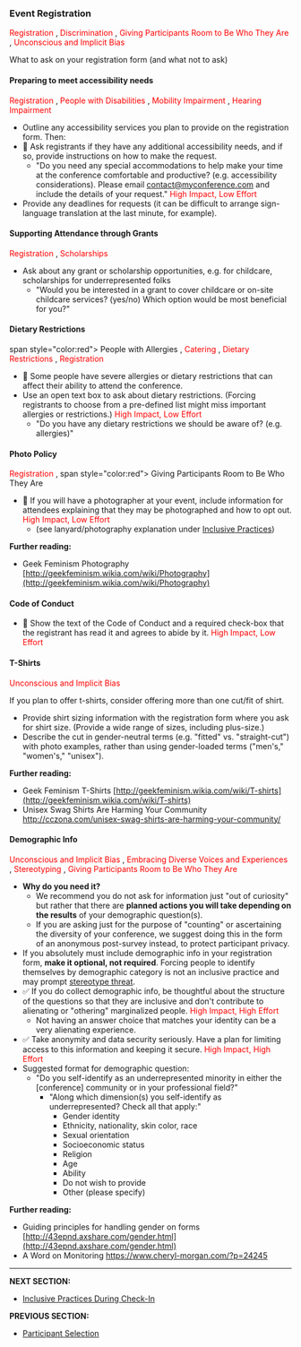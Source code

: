 ### Event Registration

<span style="color:red"> Registration </span>, <span style="color:red"> Discrimination </span>, <span style="color:red"> Giving Participants Room to Be Who They Are </span>, <span style="color:red"> Unconscious and Implicit Bias </span>

What to ask on your registration form (and what not to ask)

#### Preparing to meet accessibility needs

<span style="color:red"> Registration </span>, <span style="color:red"> People with Disabilities </span>, <span style="color:red"> Mobility Impairment </span>, <span style="color:red"> Hearing Impairment </span>

- Outline any accessibility services you plan to provide on the registration form. Then:
- 🍎 Ask registrants if they have any additional accessibility needs, and if so, provide instructions on how to make the request.
  - &quot;Do you need any special accommodations to help make your time at the conference comfortable and productive? (e.g. accessibility considerations). Please email [contact@myconference.com](mailto:contact@myconference.com) and include the details of your request.&quot; <span style="color:red"> High Impact, Low Effort </span>
- Provide any deadlines for requests (it can be difficult to arrange sign-language translation at the last minute, for example).

#### Supporting Attendance through Grants

<span style="color:red"> Registration </span>, <span style="color:red"> Scholarships </span>

- Ask about any grant or scholarship opportunities, e.g. for childcare, scholarships for underrepresented folks
  - &quot;Would you be interested in a grant to cover childcare or on-site childcare services? (yes/no) Which option would be most beneficial for you?&quot;

#### Dietary Restrictions
span style="color:red"> People with Allergies </span>, <span style="color:red"> Catering </span>, <span style="color:red"> Dietary Restrictions </span>, <span style="color:red"> Registration </span>

- 🍎 Some people have severe allergies or dietary restrictions that can affect their ability to attend the conference.
- Use an open text box to ask about dietary restrictions. (Forcing registrants to choose from a pre-defined list might miss important allergies or restrictions.) <span style="color:red"> High Impact, Low Effort </span>
  - &quot;Do you have any dietary restrictions we should be aware of? (e.g. allergies)&quot;

#### Photo Policy

<span style="color:red"> Registration </span>, span style="color:red"> Giving Participants Room to Be Who They Are </span>

- 🍎 If you will have a photographer at your event, include information for attendees explaining that they may be photographed and how to opt out. <span style="color:red"> High Impact, Low Effort </span>
  - (see lanyard/photography explanation under [Inclusive Practices](https://github.com/numfocus/DISCOVER-Cookbook/blob/master/inclusive_practices_during_checkin.md))


**Further reading:**

- Geek Feminism Photography [http://geekfeminism.wikia.com/wiki/Photography](http://geekfeminism.wikia.com/wiki/Photography)

#### Code of Conduct

- 🍎 Show the text of the Code of Conduct and a required check-box that the registrant has read it and agrees to abide by it. <span style="color:red"> High Impact, Low Effort </span>

#### T-Shirts

<span style="color:red"> Unconscious and Implicit Bias </span>

If you plan to offer t-shirts, consider offering more than one cut/fit of shirt.
- Provide shirt sizing information with the registration form where you ask for shirt size. (Provide a wide range of sizes, including plus-size.)
- Describe the cut in gender-neutral terms (e.g. &quot;fitted&quot; vs. &quot;straight-cut&quot;) with photo examples, rather than using gender-loaded terms (&quot;men&#39;s,&quot; &quot;women&#39;s,&quot; &quot;unisex&quot;).

**Further reading:**

- Geek Feminism T-Shirts [http://geekfeminism.wikia.com/wiki/T-shirts](http://geekfeminism.wikia.com/wiki/T-shirts)
- Unisex Swag Shirts Are Harming Your Community http://cczona.com/unisex-swag-shirts-are-harming-your-community/

#### Demographic Info

<span style="color:red"> Unconscious and Implicit Bias </span>, <span style="color:red"> Embracing Diverse Voices and Experiences </span>, <span style="color:red"> Stereotyping </span>, <span style="color:red"> Giving Participants Room to Be Who They Are </span>

- **Why do you need it?**
  - We recommend you do not ask for information just &quot;out of curiosity&quot; but rather that there are **planned actions you will take depending on the results** of your demographic question(s).
  - If you are asking just for the purpose of &quot;counting&quot; or ascertaining the diversity of your conference, we suggest doing this in the form of an anonymous post-survey instead, to protect participant privacy.
- If you absolutely must include demographic info in your registration form, **make it optional, not required**. Forcing people to identify themselves by demographic category is not an inclusive practice and may prompt [stereotype threat](https://en.wikipedia.org/wiki/Stereotype_threat).
- ✅ If you do collect demographic info, be thoughtful about the structure of the questions so that they are inclusive and don&#39;t contribute to alienating or &quot;othering&quot; marginalized people. <span style="color:red"> High Impact, High Effort </span>
  - Not having an answer choice that matches your identity can be a very alienating experience.
- ✅ Take anonymity and data security seriously. Have a plan for limiting access to this information and keeping it secure. <span style="color:red"> High Impact, High Effort </span>
- Suggested format for demographic question:
  - &quot;Do you self-identify as an underrepresented minority in either the [conference] community or in your professional field?&quot;
    - &quot;Along which dimension(s) you self-identify as underrepresented? Check all that apply:&quot;
         - Gender identity
         - Ethnicity, nationality, skin color, race
         - Sexual orientation
         - Socioeconomic status
         - Religion
         - Age
         - Ability
         - Do not wish to provide
         - Other (please specify)
         
**Further reading:**

- Guiding principles for handling gender on forms [http://43epnd.axshare.com/gender.html](http://43epnd.axshare.com/gender.html)
- A Word on Monitoring https://www.cheryl-morgan.com/?p=24245

---
**NEXT SECTION:**
- [Inclusive Practices During Check-In](https://github.com/numfocus/DISCOVER-Cookbook/blob/master/inclusive_practices_during_checkin.md)

**PREVIOUS SECTION:**
- [Participant Selection](https://github.com/numfocus/DISCOVER-Cookbook/blob/master/participant-selection.md)

